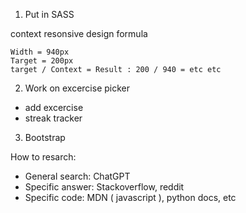 1. Put in SASS

context resonsive design formula

```
Width = 940px
Target = 200px
target / Context = Result : 200 / 940 = etc etc
```

2. Work on excercise picker
  - add excercise
  - streak tracker

3. Bootstrap


How to resarch:

- General search: ChatGPT
- Specific answer: Stackoverflow, reddit
- Specific code: MDN ( javascript ), python docs, etc

